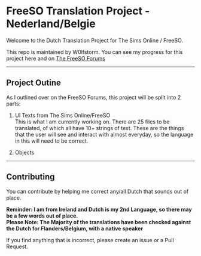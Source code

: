 # FreeSO Translation Project - Nederland/Belgie
Welcome to the Dutch Translation Project for The Sims Online / FreeSO.

This repo is maintained by W0lfstorm. You can see my progress for this project here and on [The FreeSO Forums](http://forum.freeso.org/threads/wip-dutch-translations-v0-1.6494/#post-31765)

-----
## Project Outine

As I outlined over on the FreeSO Forums, this project will be split into 2 parts:

1. UI Texts from The Sims Online/FreeSO  
This is what I am currently working on. There are 25 files to be translated, of which all have 10+ strings of text. These are the things that the user will see and interact with almost everyday, so the language in this will need to be correct. 

2. Objects  

-----
## Contributing
You can contribute by helping me correct any/all Dutch that sounds out of place. 

**Reminder: I am from Ireland and Dutch is my 2nd Language, so there may be a few words out of place.   
Please Note: The Majority of the translations have been checked against the Dutch for Flanders/Belgium, with a native speaker**

If you find anything that is incorrect, please create an issue or a Pull Request. 
